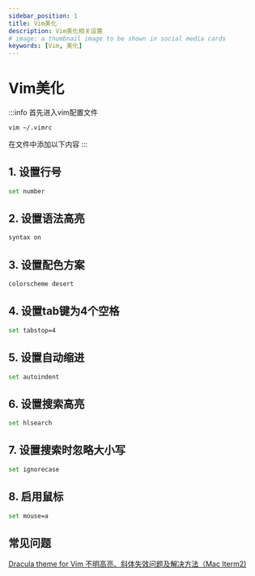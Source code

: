 ```yaml
---
sidebar_position: 1
title: Vim美化
description: Vim美化相关设置
# image: a thumbnail image to be shown in social media cards
keywords: [Vim, 美化]
---
```


# Vim美化

:::info
首先进入vim配置文件

```bash
vim ~/.vimrc
```
在文件中添加以下内容
:::

## 1. 设置行号

```bash
set number
```

## 2. 设置语法高亮

```bash
syntax on
```

## 3. 设置配色方案

```bash
colorscheme desert
```

## 4. 设置tab键为4个空格

```bash
set tabstop=4
```

## 5. 设置自动缩进

```bash
set autoindent
```

## 6. 设置搜索高亮

```bash
set hlsearch
```

## 7. 设置搜索时忽略大小写

```bash
set ignorecase
```

## 8. 启用鼠标

```bash
set mouse=a
```

## 常见问题
[Dracula theme for Vim 不明高亮、斜体失效问题及解决方法（Mac Iterm2)](https://zhuanlan.zhihu.com/p/308340400)
